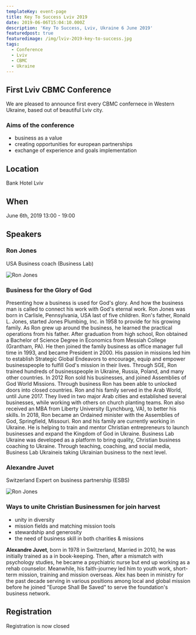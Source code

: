 ```yaml
---
templateKey: event-page
title: Key To Success Lviv 2019
date: 2019-06-06T15:04:10.000Z
description: 'Key To Success, Lviv, Ukraine 6 June 2019'
featuredpost: true
featuredimage: /img/lviv-2019-key-to-success.jpg
tags:
  - Conference
  - Lviv
  - CBMC
  - Ukraine
---
```


## First Lviv CBMC Conference

We are pleased to announce first every CBMC confernece in Western Ukraine, based out of beautiful Lviv city.

### Aims of the conference

- business as a value
- creating opportunities for european partnerships
- exchange of experience and goals implementation

## Location

Bank Hotel Lviv

## When

June 6th, 2019
13:00 - 19:00

## Speakers

### Ron Jones

USA
Business coach (Business Lab)

![Ron Jones](/img/Ron-Jones-2019.jpg)

### Business for the Glory of God
Presenting how a business is used for God's glory. And how the business man is called to connect his work with God's eternal work.
Ron Jones was born in Carlisle, Pennsylvania, USA last of five children. Ron's father, Ronald L. Jones, started Jones Plumbing, Inc. in 1958 to provide for his growing family. As Ron grew up around the business, he learned the practical operations from his father. After graduation from high school, Ron obtained a Bachelor of Science Degree in Economics from Messiah College (Grantham, PA). He then joined the family business as office manager full time in 1993, and became President in 2000. His passion in missions led him to establish Strategic Global Endeavors to encourage, equip and empower businesspeople to fulfill God's mission in their lives. Through SGE, Ron trained hundreds of businesspeople in Ukraine, Russia, Poland, and many other countries.
In 2012 Ron sold his businesses, and joined Assemblies of God World Missions. Through business Ron has been able to unlocked doors into closed countries. Ron and his family served in the Arab World, until June 2017. They lived in two major Arab cities and established several businesses, while working with others on church planting teams. Ron also received an MBA from Liberty University (Lynchburg, VA), to better his skills. In 2018, Ron became an Ordained minister with the Assemblies of God, Springfield, Missouri.
Ron and his family are currently working in Ukraine. He is helping to train and mentor Christian entrepreneurs to launch businesses and expand the Kingdom of God in Ukraine. Business Lab Ukraine was developed as a platform to bring quality, Christian business coaching to Ukraine. Through teaching, coaching, and social media, Business Lab Ukraineis taking Ukrainian business to the next level.

### Alexandre Juvet

Switzerland
Expert on business partnership
(ESBS)

![Ron Jones](/img/Alexandre-Juvet-2019.jpg)

### Ways to unite Christian Businessmen for join harvest
- unity in diversity
- mission fields and matching mission tools
- stewardship and generosity
- the need of business skill in both charities & missions

**Alexandre Juvet**, born in 1978 in Switzerland, Married in 2010, he was initially trained as a in book-keeping. Then, after a mismatch with psychology studies, he became a psychiatric nurse but end up working as a rehab counselor. Meanwhile, his faith-journey led him to youth work, short-term mission, training and mission overseas. Alex has been in ministry for the past decade serving in various positions among local and global mission before he joined "Europe Shall Be Saved" to serve the foundation's business network.

## Registration

Registration is now closed